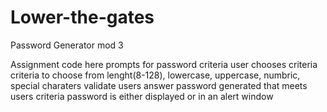 # Lower-the-gates
Password Generator mod 3

Assignment code here
prompts for password criteria
user chooses criteria
criteria to choose from lenght(8-128), lowercase, uppercase, numbric, special charaters
validate users answer
password generated that meets users criteria
password is either displayed or in an alert window

